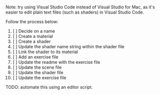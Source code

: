Note: try using Visual Studio Code instead of Visual Studio for Mac, as it's easier to edit plain text files (such as shaders) in Visual Studio Code.

Follow the process below:

1. [ ] Decide on a name
2. [ ] Create a material
3. [ ] Create a shader
4. [ ] Update the shader name string within the shader file
5. [ ] Link the shader to its material
6. [ ] Add an exercise file
7. [ ] Update the readme with the exercise file
8. [ ] Update the scene file
9. [ ] Update the shader file
10. [ ] Update the exercise file

TODO: automate this using an editor script.
